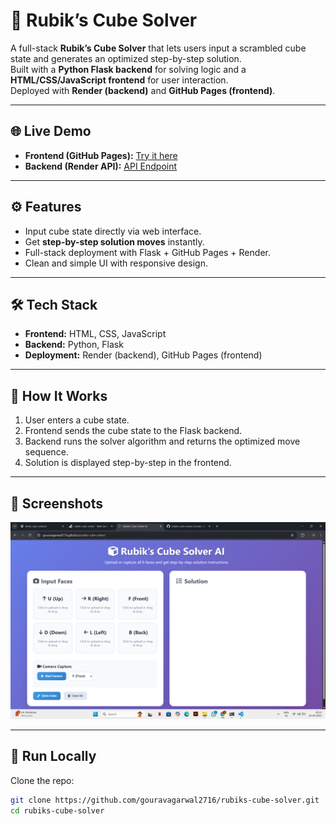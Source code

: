 # 🧩 Rubik’s Cube Solver

A full-stack **Rubik’s Cube Solver** that lets users input a scrambled cube state and generates an optimized step-by-step solution.  
Built with a **Python Flask backend** for solving logic and a **HTML/CSS/JavaScript frontend** for user interaction.  
Deployed with **Render (backend)** and **GitHub Pages (frontend)**.  

---

## 🌐 Live Demo
- **Frontend (GitHub Pages):** [Try it here](https://gouravagarwal2716.github.io)  
- **Backend (Render API):** [API Endpoint](https://rubiks-cube-solver-qyjc.onrender.com/solve)  

---

## ⚙️ Features
- Input cube state directly via web interface.
- Get **step-by-step solution moves** instantly.
- Full-stack deployment with Flask + GitHub Pages + Render.
- Clean and simple UI with responsive design.

---

## 🛠 Tech Stack
- **Frontend:** HTML, CSS, JavaScript  
- **Backend:** Python, Flask  
- **Deployment:** Render (backend), GitHub Pages (frontend)  

---

## 🚀 How It Works
1. User enters a cube state.
2. Frontend sends the cube state to the Flask backend.
3. Backend runs the solver algorithm and returns the optimized move sequence.
4. Solution is displayed step-by-step in the frontend.

---

## 📸 Screenshots

![Rubik’s Cube Solver Screenshot](docs/screenshot.png)


---

## 🏃 Run Locally

Clone the repo:
```bash
git clone https://github.com/gouravagarwal2716/rubiks-cube-solver.git
cd rubiks-cube-solver
